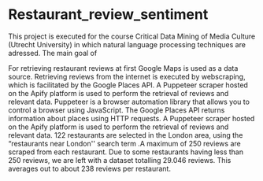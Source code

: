 # Restaurant_review_sentiment

This project is executed for the course Critical Data Mining of Media Culture (Utrecht University) in which natural language processing techniques are adressed. The main goal of

For retrieving restaurant reviews at first Google Maps is used as a data source. Retrieving reviews from the internet is executed by webscraping, which is facilitated by the Google Places API. A Puppeteer scraper hosted on the Apify platform is used to perform the retrieval of reviews and relevant data. Puppeteer is a browser automation library that allows you to control a browser using JavaScript. The Google Places API returns information about places using HTTP requests. A Puppeteer scraper hosted on the Apify platform is used to perform the retrieval of reviews and relevant data. 122 restaurants are selected in the London area, using the “restaurants near London'' search term .A maximum of 250 reviews are scraped from each restaurant. Due to some restaurants having less than 250 reviews, we are left with a dataset totalling 29.046 reviews. This averages out to about 238 reviews per restaurant.
